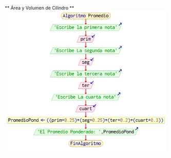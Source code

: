 ** Área y Volumen de Cilindro **
![Alt Text](https://github.com/compbios/algoritmos-leoaguiarm/blob/master/Pseint%20Algoritmo%20Promedio.png)
